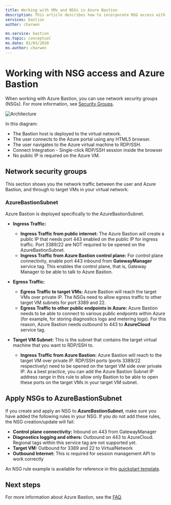 ```yaml
---
title: Working with VMs and NSGs in Azure Bastion
description: This article describes how to incorporate NSG access with Azure Bastion
services: bastion
author: charwen

ms.service: bastion
ms.topic: conceptual
ms.date: 02/03/2020
ms.author: charwen
---
```

# Working with NSG access and Azure Bastion

When working with Azure Bastion, you can use network security groups (NSGs). For more information, see [Security Groups](../virtual-network/security-overview.md). 

![Architecture](./media/bastion-nsg/nsg-architecture.png)

In this diagram:

* The Bastion host is deployed to the virtual network.
* The user connects to the Azure portal using any HTML5 browser.
* The user navigates to the Azure virtual machine to RDP/SSH.
* Connect Integration - Single-click RDP/SSH session inside the browser
* No public IP is required on the Azure VM.

## <a name="nsg"></a>Network security groups

This section shows you the network traffic between the user and Azure Bastion, and through to target VMs in your virtual network:

### AzureBastionSubnet

Azure Bastion is deployed specifically to the AzureBastionSubnet.

* **Ingress Traffic:**

   * **Ingress Traffic from public internet:** The Azure Bastion will create a public IP that needs port 443 enabled on the public IP for ingress traffic. Port 3389/22 are NOT required to be opened on the AzureBastionSubnet.
   * **Ingress Traffic from Azure Bastion control plane:** For control plane connectivity, enable port 443 inbound from **GatewayManager** service tag. This enables the control plane, that is, Gateway Manager to be able to talk to Azure Bastion.

* **Egress Traffic:**

   * **Egress Traffic to target VMs:** Azure Bastion will reach the target VMs over private IP. The NSGs need to allow egress traffic to other target VM subnets for port 3389 and 22.
   * **Egress Traffic to other public endpoints in Azure:** Azure Bastion needs to be able to connect to various public endpoints within Azure (for example, for storing diagnostics logs and metering logs). For this reason, Azure Bastion needs outbound to 443 to **AzureCloud** service tag.

* **Target VM Subnet:** This is the subnet that contains the target virtual machine that you want to RDP/SSH to.

   * **Ingress Traffic from Azure Bastion:** Azure Bastion will reach to the target VM over private IP. RDP/SSH ports (ports 3389/22 respectively) need to be opened on the target VM side over private IP. As a best practice, you can add the Azure Bastion Subnet IP address range in this rule to allow only Bastion to be able to open these ports on the target VMs in your target VM subnet.

## <a name="apply"></a>Apply NSGs to AzureBastionSubnet

If you create and apply an NSG to ***AzureBastionSubnet***, make sure you have added the following rules in your NSG. If you do not add these rules, the NSG creation/update will fail:

* **Control plane connectivity:** Inbound on 443 from GatewayManager
* **Diagnostics logging and others:** Outbound on 443 to AzureCloud. Regional tags within this service tag are not supported yet.
* **Target VM:** Outbound for 3389 and 22 to VirtualNetwork
* **Outbound Internet:** This is required for session management API to work correctly

An NSG rule example is available for reference in this [quickstart template](https://github.com/Azure/azure-quickstart-templates/tree/master/101-azure-bastion-nsg).

## Next steps

For more information about Azure Bastion, see the [FAQ](bastion-faq.md).
